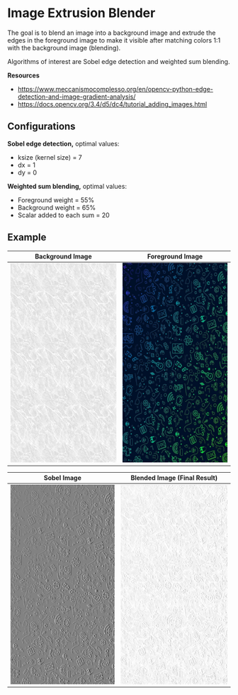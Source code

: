 # Image Extrusion Blender
The goal is to blend an image into a background image and extrude the edges in the foreground image to make it visible after matching colors 1:1 with the background image (blending).

Algorithms of interest are Sobel edge detection and weighted sum blending.

**Resources**
* https://www.meccanismocomplesso.org/en/opencv-python-edge-detection-and-image-gradient-analysis/
* https://docs.opencv.org/3.4/d5/dc4/tutorial_adding_images.html

## Configurations
**Sobel edge detection,** optimal values:
* ksize (kernel size) =  7
* dx = 1
* dy = 0

**Weighted sum blending,** optimal values:
* Foreground weight = 55%
* Background weight = 65%
* Scalar added to each sum = 20

## Example
|Background Image|Foreground Image|
|----------------|----------------|
|<img src="./example/example-background.png" width="380" height="450"/>|<img src="./example/example-foreground.png" width="380" height="450"/>|

|Sobel Image|Blended Image (Final Result)|
|-----------|-------------|
<img src="./example/example-extrusion-result.png" width="380" height="450"/>|<img src="./example/example-blended-result.png" width="380" height="450"/>|

